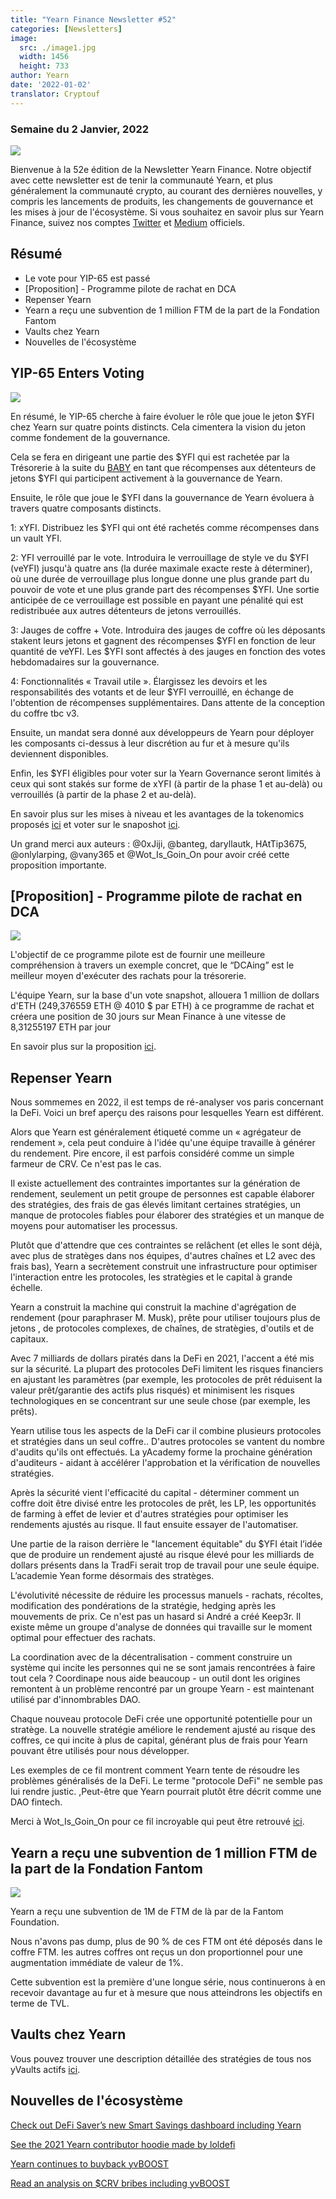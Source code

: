 ```yaml
---
title: "Yearn Finance Newsletter #52"
categories: [Newsletters]
image:
  src: ./image1.jpg
  width: 1456
  height: 733
author: Yearn
date: '2022-01-02'
translator: Cryptouf
---
```


### Semaine du 2 Janvier, 2022

![](/_posts/_newsletters/Yearn-Finance-Newsletter-52/cover.jpeg?w=880&h=440)

Bienvenue à la 52e édition de la Newsletter Yearn Finance. Notre objectif avec cette newsletter est de tenir la communauté Yearn, et plus généralement la communauté crypto, au courant des dernières nouvelles, y compris les lancements de produits, les changements de gouvernance et les mises à jour de l'écosystème. Si vous souhaitez en savoir plus sur Yearn Finance, suivez nos comptes [Twitter](https://twitter.com/iearnfinance) et [Medium](https://medium.com/iearn) officiels.

## Résumé

- Le vote pour YIP-65 est passé
- [Proposition] - Programme pilote de rachat en DCA
- Repenser Yearn
- Yearn a reçu une subvention de 1 million FTM de la part de la Fondation Fantom
- Vaults chez Yearn
- Nouvelles de l'écosystème

## YIP-65 Enters Voting

![](/_posts/_newsletters/Yearn-Finance-Newsletter-52/image2.jpg?w=980&h=871)

En résumé, le YIP-65 cherche à faire évoluer le rôle que joue le jeton $YFI chez Yearn sur quatre points distincts. Cela cimentera la vision du jeton comme fondement de la gouvernance.

Cela se fera en dirigeant une partie des $YFI qui est rachetée par la Trésorerie à la suite du [BABY](https://yips.yearn.finance/YIPS/yip-56) en tant que récompenses aux détenteurs de jetons $YFI qui participent activement à la gouvernance de Yearn.

Ensuite, le rôle que joue le $YFI dans la gouvernance de Yearn évoluera à travers quatre composants distincts.

1: xYFI. Distribuez les $YFI qui ont été rachetés comme récompenses dans un vault YFI.

2: YFI verrouillé par le vote. Introduira le verrouillage de style ve du $YFI (veYFI) jusqu'à quatre ans (la durée maximale exacte reste à déterminer), où une durée de verrouillage plus longue donne une plus grande part du pouvoir de vote et une plus grande part des récompenses $YFI. Une sortie anticipée de ce verrouillage est possible en payant une pénalité qui est redistribuée aux autres détenteurs de jetons verrouillés.

3: Jauges de coffre + Vote. Introduira des jauges de coffre où les déposants stakent leurs jetons et gagnent des récompenses $YFI en fonction de leur quantité de veYFI. Les $YFI sont affectés à des jauges en fonction des votes hebdomadaires sur la gouvernance.

4: Fonctionnalités « Travail utile ». Élargissez les devoirs et les responsabilités des votants et de leur $YFI verrouillé, en échange de l'obtention de récompenses supplémentaires. Dans attente de la conception du coffre tbc v3.

Ensuite, un mandat sera donné aux développeurs de Yearn pour déployer les composants ci-dessus à leur discrétion au fur et à mesure qu'ils deviennent disponibles.

Enfin, les $YFI éligibles pour voter sur la Yearn Governance seront limités à ceux qui sont stakés sur forme de xYFI (à partir de la phase 1 et au-delà) ou verrouillés (à partir de la phase 2 et au-delà).

En savoir plus sur les mises à niveau et les avantages de la tokenomics proposés [ici](https://gov.yearn.finance/t/yip-65-evolving-yfi-tokenomics/11994) et voter sur le snaposhot [ici](https://snapshot.org/#/ybaby.eth/proposal/0x8f7417fa5565d9f46e16618503e8808c36d51b2a9e8217a68c632d7c090d69d9).

Un grand merci aux auteurs : @0xJiji, @banteg, daryllautk, HAtTip3675, @onlylarping, @vany365 et @Wot_Is_Goin_On pour avoir créé cette proposition importante.

## [Proposition] - Programme pilote de rachat en DCA

![](/_posts/_newsletters/Yearn-Finance-Newsletter-52/image3.jpg?w=690&h=301)

L'objectif de ce programme pilote est de fournir une meilleure compréhension à travers un exemple concret, que le “DCAing” est le meilleur moyen d'exécuter des rachats pour la trésorerie.

L'équipe Yearn, sur la base d'un vote snapshot, allouera 1 million de dollars d'ETH (249,376559 ETH @ 4010 $ par ETH) à ce programme de rachat et créera une position de 30 jours sur Mean Finance à une vitesse de 8,31255197 ETH par jour

En savoir plus sur la proposition [ici](https://gov.yearn.finance/t/proposal-mean-dca-buyback-pilot-program/12065).

## Repenser Yearn

Nous sommemes en 2022, il est temps de ré-analyser vos paris concernant la DeFi. Voici un bref aperçu des raisons pour lesquelles Yearn est différent.

Alors que Yearn est généralement étiqueté comme un « agrégateur de rendement », cela peut conduire à l'idée qu'une équipe travaille à générer du rendement. Pire encore, il est parfois considéré comme un simple farmeur de CRV. Ce n'est pas le cas.

Il existe actuellement des contraintes importantes sur la génération de rendement, seulement un petit groupe de personnes est capable élaborer des stratégies, des frais de gas élevés limitant certaines stratégies, un manque de protocoles fiables pour élaborer des stratégies et un manque de moyens pour automatiser les processus.

Plutôt que d'attendre que ces contraintes se relâchent (et elles le sont déjà, avec plus de stratèges dans nos équipes, d'autres chaînes et L2 avec des frais bas), Yearn a secrètement construit une infrastructure pour optimiser l'interaction entre les protocoles, les stratègies et le capital à grande échelle.

Yearn a construit la machine qui construit la machine d'agrégation de rendement (pour paraphraser M. Musk), prête pour utiliser toujours plus de jetons , de protocoles complexes, de chaînes, de stratègies, d'outils et de capitaux.

Avec 7 milliards de dollars piratés dans la DeFi en 2021, l'accent a été mis sur la sécurité. La plupart des protocoles DeFi limitent les risques financiers en ajustant les paramètres (par exemple, les protocoles de prêt réduisent la valeur prêt/garantie des actifs plus risqués) et minimisent les risques technologiques en se concentrant sur une seule chose (par exemple, les prêts).

Yearn utilise tous les aspects de la DeFi car il combine plusieurs protocoles et stratégies dans un seul coffre.. D'autres protocoles se vantent du nombre d'audits qu'ils ont effectués. La yAcademy forme la prochaine génération d'auditeurs - aidant à accélérer l'approbation et la vérification de nouvelles stratégies.

Après la sécurité vient l'efficacité du capital - déterminer comment un coffre doit être divisé entre les protocoles de prêt, les LP, les opportunités de farming à effet de levier et d'autres stratégies pour optimiser les rendements ajustés au risque. Il faut ensuite essayer de l'automatiser.

Une partie de la raison derrière le "lancement équitable" du $YFI était l’idée que de produire un rendement ajusté au risque élevé pour les milliards de dollars présents dans la TradFi serait trop de travail pour une seule équipe. L’academie Yean forme désormais des stratèges.

L'évolutivité nécessite de réduire les processus manuels - rachats, récoltes, modification des pondérations de la stratégie, hedging après les mouvements de prix. Ce n'est pas un hasard si André a créé Keep3r. Il existe même un groupe d'analyse de données qui travaille sur le moment optimal pour effectuer des rachats.

La coordination avec de la décentralisation - comment construire un système qui incite les personnes qui ne se sont jamais rencontrées à faire tout cela ? Coordinape nous aide beaucoup - un outil dont les origines remontent à un problème rencontré par un groupe Yearn - est maintenant utilisé par d'innombrables DAO.

Chaque nouveau protocole DeFi crée une opportunité potentielle pour un stratège. La nouvelle stratégie améliore le rendement ajusté au risque des coffres, ce qui incite à plus de capital, générant plus de frais pour Yearn pouvant être utilisés pour nous développer.

Les exemples de ce fil montrent comment Yearn tente de résoudre les problèmes généralisés de la DeFi. Le terme "protocole DeFi" ne semble pas lui rendre justic. ,Peut-être que Yearn pourrait plutôt être décrit comme une DAO fintech.

Merci à Wot_Is_Goin_On pour ce fil incroyable qui peut être retrouvé [ici](https://twitter.com/Wot_Is_Goin_On/status/1477277152336916484).

## Yearn a reçu une subvention de 1 million FTM de la part de la Fondation Fantom

![](/_posts/_newsletters/Yearn-Finance-Newsletter-52/image4.jpg?w=1100&h=1092)

Yearn a reçu une subvention de 1M de FTM de là par de la Fantom Foundation.

Nous n'avons pas dump, plus de 90 % de ces FTM ont été déposés dans le coffre FTM. les autres coffres ont reçus un don proportionnel pour une augmentation immédiate de valeur de 1%.

Cette subvention est la première d'une longue série, nous continuerons à en recevoir davantage au fur et à mesure que nous atteindrons les objectifs en terme de TVL.

## Vaults chez Yearn

Vous pouvez trouver une description détaillée des stratégies de tous nos yVaults actifs [ici](https://medium.com/yearn-state-of-the-vaults/the-vaults-at-yearn-9237905ffed3).

## Nouvelles de l'écosystème

[Check out DeFi Saver’s new Smart Savings dashboard including Yearn](https://twitter.com/DeFiSaver/status/1476614075815809028?s=20)

[See the 2021 Yearn contributor hoodie made by loldefi](https://twitter.com/loldefi/status/1477062572595884032)

[Yearn continues to buyback yvBOOST](https://twitter.com/wavey0x/status/1474946151006842884)

[Read an analysis on $CRV bribes including yvBOOST](https://twitter.com/0xSEM/status/1475284063204388867)
